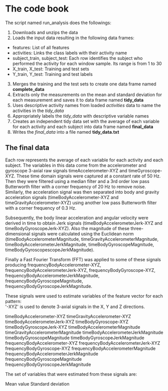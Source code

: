 # The code book

The script named run_analysis does the followings:

1. Downloads and unzips the data
2. Loads the input data resulting in the following data frames:

- features: List of all features
- activities: Links the class labels with their activity name
- subject_train, subject_test: Each row identifies the subject who performed the activity for each window sample. Its range is from 1 to 30
- X_train, X_test: Training and test sets
- Y_train, Y_test: Training and test labels

3. Merges the training and the test sets to create one data frame named **complete_data**
4. Extracts only the measurements on the mean and standard deviation for each measurement and saves it to data frame named **tidy_data**
5. Uses descriptive activity names from loaded *activities* data to name the activities in the *tidy_data* 
6. Appropriately labels the *tidy_data* with descriptive variable names
7. Creates an independent tidy data set with the average of each variable for each activity and each subject into data frame named **final_data**
8. Writes the *final_data* into a file named **tidy_data.txt**

## The final data
Each row represents the average of each variable for each activity and each subject.
The variables in this data come from the accelerometer and gyroscope 3-axial raw signals timeAccelerometer-XYZ and timeGyroscope-XYZ. These time domain signals were captured at a constant rate of 50 Hz. Then they were filtered using a median filter and a 3rd order low pass Butterworth filter with a corner frequency of 20 Hz to remove noise. Similarly, the acceleration signal was then separated into body and gravity acceleration signals (timeBodyAccelerometer-XYZ and timeGravityAccelerometer-XYZ) using another low pass Butterworth filter with a corner frequency of 0.3 Hz. 

Subsequently, the body linear acceleration and angular velocity were derived in time to obtain Jerk signals (timeBodyAccelerometerJerk-XYZ and timeBodyGyroscopeJerk-XYZ). Also the magnitude of these three-dimensional signals were calculated using the Euclidean norm (timeBodyAccelerometerMagnitude, timeGravityAccelerometerMagnitude, timeBodyAccelerometerJerkMagnitude, timeBodyGyroscopeMagnitude, timeBodyGyroscopescopeJerkMagnitude). 

Finally a Fast Fourier Transform (FFT) was applied to some of these signals producing frequencyBodyAccelerometer-XYZ, frequencyBodyAccelerometerJerk-XYZ, frequencyBodyGyroscope-XYZ, frequencyBodyAccelerometerJerkMagnitude, frequencyBodyGyroscopeMagnitude, frequencyBodyGyroscopeJerkMagnitude. 

These signals were used to estimate variables of the feature vector for each pattern:  
'-XYZ' is used to denote 3-axial signals in the X, Y and Z directions.

timeBodyAccelerometer-XYZ
timeGravityAccelerometer-XYZ
timeBodyAccelerometerJerk-XYZ
timeBodyGyroscope-XYZ
timeBodyGyroscopeJerk-XYZ
timeBodyAccelerometerMagnitude
timeGravityAccelerometerMagnitude
timeBodyAccelerometerJerkMagnitude
timeBodyGyroscopeMagnitude
timeBodyGyroscopeJerkMagnitude
frequencyBodyAccelerometer-XYZ
frequencyBodyAccelerometerJerk-XYZ
frequencyBodyGyroscope-XYZ
frequencyBodyAccelerometerMagnitude
frequencyBodyAccelerometerJerkMagnitude
frequencyBodyGyroscopeMagnitude
frequencyBodyGyroscopeJerkMagnitude

The set of variables that were estimated from these signals are: 

Mean value
Standard deviation

